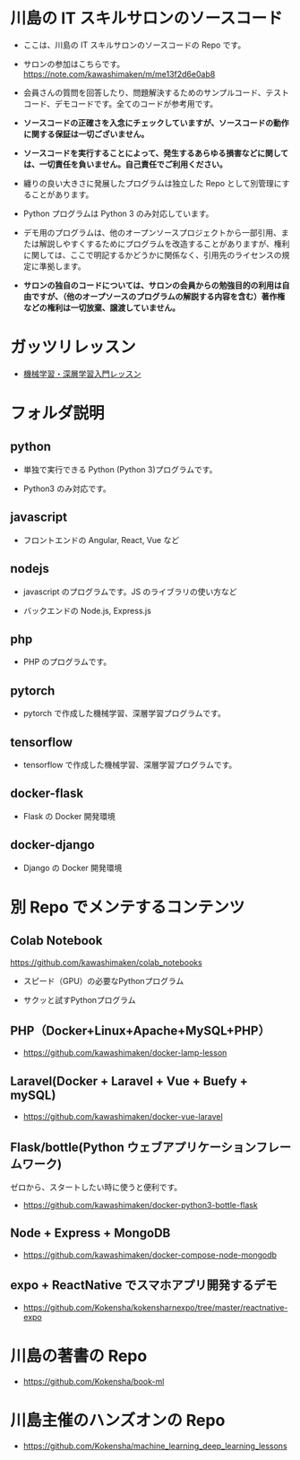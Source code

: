 # 川島の IT スキルサロンのソースコード

- ここは、川島の IT スキルサロンのソースコードの Repo です。

- サロンの参加はこちらです。https://note.com/kawashimaken/m/me13f2d6e0ab8

- 会員さんの質問を回答したり、問題解決するためのサンプルコード、テストコード、デモコードです。全てのコードが参考用です。

- **ソースコードの正確さを入念にチェックしていますが、ソースコードの動作に関する保証は一切ございません。**

- **ソースコードを実行することによって、発生するあらゆる損害などに関しては、一切責任を負いません。自己責任でご利用ください。**

- 纏りの良い大きさに発展したプログラムは独立した Repo として別管理にすることがあります。

- Python プログラムは Python 3 のみ対応しています。

- デモ用のプログラムは、他のオープンソースプロジェクトから一部引用、または解説しやすくするためにプログラムを改造することがありますが、権利に関しては、ここで明記するかどうかに関係なく、引用先のライセンスの規定に準拠します。

- **サロンの独自のコードについては、サロンの会員からの勉強目的の利用は自由ですが、（他のオープソースのプログラムの解説する内容を含む）著作権などの権利は一切放棄、譲渡していません。**


# ガッツリレッスン

* [機械学習・深層学習入門レッスン](ai_lesson.md)

# フォルダ説明

## python

- 単独で実行できる Python (Python 3)プログラムです。

- Python3 のみ対応です。

## javascript

- フロントエンドの Angular, React, Vue など

## nodejs

- javascript のプログラムです。JS のライブラリの使い方など

- バックエンドの Node.js, Express.js

## php

- PHP のプログラムです。

## pytorch

- pytorch で作成した機械学習、深層学習プログラムです。

## tensorflow

- tensorflow で作成した機械学習、深層学習プログラムです。

## docker-flask

- Flask の Docker 開発環境

## docker-django

- Django の Docker 開発環境

# 別 Repo でメンテするコンテンツ

## Colab Notebook

https://github.com/kawashimaken/colab_notebooks

* スピード（GPU）の必要なPythonプログラム

* サクッと試すPythonプログラム

## PHP（Docker+Linux+Apache+MySQL+PHP）

- https://github.com/kawashimaken/docker-lamp-lesson

## Laravel(Docker + Laravel + Vue + Buefy + mySQL)

- https://github.com/kawashimaken/docker-vue-laravel 

## Flask/bottle(Python ウェブアプリケーションフレームワーク)

ゼロから、スタートしたい時に使うと便利です。

- https://github.com/kawashimaken/docker-python3-bottle-flask

## Node + Express + MongoDB

- https://github.com/kawashimaken/docker-compose-node-mongodb

## expo + ReactNative でスマホアプリ開発するデモ

- https://github.com/Kokensha/kokensharnexpo/tree/master/reactnative-expo


# 川島の著書の Repo

- https://github.com/Kokensha/book-ml

# 川島主催のハンズオンの Repo

- https://github.com/Kokensha/machine_learning_deep_learning_lessons


